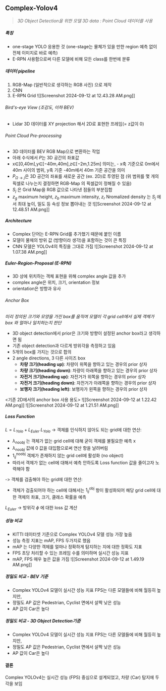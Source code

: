 ## Complex-Yolov4

> *3D Object Detection을 위한 모델
> 3D data : Point Cloud 데이터를 사용*
##### 특징
- one-stage YOLO 응용한 것 (one-stage는 물체가 있을 만한 region 예측 없이 전체 이미지로 바로 예측)
- E-RPN 사용함으로써 다른 모델에 비해 모든 class를 한번에 분류

##### 데이터 pipeline
1. RGB-Map (일반적으로 생각하는 RGB 사진) 으로 제작
2. CNN
3. E-RPN Grid
![[Screenshot 2024-09-12 at 12.43.28 AM.png]]

###### Bird's-eye View (조감도, 이하 BEV)
- Lidar 3D 데이터를 XY projection 해서 2D로 표현한 프레임(= z값이 0)

###### Point Cloud Pre-processing
- 3D 데이터를 BEV RGB Map으로 변환하는 작업
- 아래 수식에서 $P$는 3D 공간의 좌표값
- x∈[0,40m],y∈[−40m,40m],z∈[−2m,1.25m] 의미는, - x축 기준으로 0m에서 40m 사이의 범위, y축 기준 -40m에서 40m 기준 공간을 의미
- $P_{Ω→j}​$ 은 3D 공간의 좌표를 새로운 공간 (ex. 2D)로 투영된 점 (위 범위를 몇 개의 픽셀로 나누는지 결정하면 RGB-Map 의 픽셀값이 정해질 수 있음)
- $S_j$ 은 Grid Map을 RGB 값으로 나타낸 점들의 부분집합
- $z_g$ maximum height, $z_b$ maximum intensity, $z_r$ Nromalized density 는 $S_j$ 에서 최대 높이, 밀도 등 속성 정보 뽑아내는 것
![[Screenshot 2024-09-12 at 12.48.51 AM.png]]

##### Architecture
- Complex 단어는 E-RPN Grid를 추가했기 때문에 붙인 이름
- 모델이 물체의 방위 값 (방향이라 생각)을 포함하는 것이 큰 특징
- CNN 모델은 YOLOv4의 특징을 그대로 가짐
![[Screenshot 2024-09-12 at 1.07.38 AM.png]]

##### Euler-Region-Proposal (E-RPN)
- 3D 상에 위치하는 객체 표현을 위해 complex angle 값을 추가
- complex angle은 위치, 크기, orientation 정보
- orientation은 방향과 유사

###### Anchor Box
*미리 정의된 크기와 모양을 가진 box를 움직여 모델이 각 grid cell에서 실제 객체가 box 와 얼마나 일치하는지 판단*
- 3D object detection에서 prior은 크기와 방향이 설정된 anchor box라고 생각하면 됨
- 기존 object detection과 다르게 방위각을 측정하고 있음
- 5개의 box를 가지는 것으로 합의 
- 2 angle directions, 3 다른 사이즈 box
	- **차량 크기(heading up)**: 차량이 위쪽을 향하고 있는 경우의 prior 상자
	- **차량 크기(heading down)**: 차량이 아래쪽을 향하고 있는 경우의 prior 상자
	- **자전거 크기(heading up)**: 자전거가 위쪽을 향하는 경우의 prior 상자
	- **자전거 크기(heading down)**: 자전거가 아래쪽을 향하는 경우의 prior 상자
	- **보행자 크기(heading left)**: 보행자가 왼쪽을 향하는 경우의 prior 상자

<기존 2D에서의 anchor box 사용 용도>
![[Screenshot 2024-09-12 at 1.22.42 AM.png]]
![[Screenshot 2024-09-12 at 1.21.51 AM.png]]

##### Loss Function
$L = L_{Yolo} + L_{Euler}$
$L_{Yolo}$
-> 객체를 인식하지 않아도 되는 grid에 대한 연산:
- $λ_{noobj}$ 는 객체가 없는 grid cell에 대해 굳이 객체를 불필요한 예측 x
-  $λ_{noobj}$ 값에 0 값을 대입함으로써 연산 항을 날려버림
- $1^{\text{noobj}}_{ij}$ 객체가 존재하지 않는 grid cell에 활성화 (no object)
- 따라서 객체가 없는 cell에 대해서 예측 안하도록 Loss function 값을 줄이고자 노력해야 함

-> 객체를 검출해야 하는 grid에 대한 연산:
- 객체가 검출되어야 하는 cell에 대해서는 $1^{\text{obj}}_{ij}$ 항이 활성화되어 해당 grid cell에 대한 객체의 좌표, 크기, 클래스 확률을 예측

$L_{Euler}$
-> 방위각 $\phi$ 에 대한 loss 값 계산 

##### 성능 비교
- KITTI 데이터셋 기준으로 Complex YOLOv4 모델 성능 가장 높음
- 성능 측정 지표는 mAP, FPS 두가지로 했음
- mAP 는 다양한 객체를 얼마나 정확하게 탐지하는 지에 대한 정확도 지표
- FPS 초당 처리할 수 있는 프레임 수를 의미하며 실시간 성능 지표
- mAP, FPS 매우 높은 값을 가짐
![[Screenshot 2024-09-12 at 1.49.19 AM.png]]

##### 정밀도 비교 - BEV 기준
- Complex YOLOv4 모델이 실시간 성능 지표 FPS는 다른 모델들에 비해 월등히 높지만,
- 정밀도 AP 값은 Pedestrian, Cyclist 면에서 살짝 낮은 성능
- AP 값이 Car은 높다

##### 정밀도 비교 - 3D Object Detection기준
- Complex YOLOv4 모델이 실시간 성능 지표 FPS는 다른 모델들에 비해 월등히 높지만,
- 정밀도 AP 값은 Pedestrian, Cyclist 면에서 살짝 낮은 성능
- AP 값이 Car은 높다

#### 결론
Complex YOLOv4는 실시간 성능 (FPS) 중심으로 설계되었고, 차량 (Car) 탐지에 두각을 보임